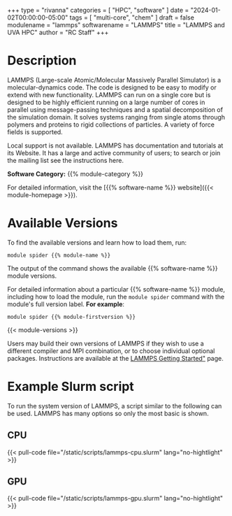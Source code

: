 +++
type = "rivanna"
categories = [
  "HPC",
  "software"
]
date = "2024-01-02T00:00:00-05:00"
tags = [
  "multi-core",
  "chem"
]
draft = false
modulename = "lammps"
softwarename = "LAMMPS"
title = "LAMMPS and UVA HPC"
author = "RC Staff"
+++

# Description
LAMMPS (Large-scale Atomic/Molecular Massively Parallel Simulator) is a molecular-dynamics code. The code is designed to be easy to modify or extend with new functionality. LAMMPS can run on a single core but is designed to be highly efficient running on a large number of cores in parallel using message-passing techniques and a spatial decomposition of the simulation domain.  It solves systems ranging from single atoms through polymers and proteins to rigid collections of particles.  A variety of force fields is supported.

Local support is not available.  LAMMPS has documentation and tutorials at its Website.   It has a large and active community of users; to search or join the mailing list see the instructions here.

**Software Category:** {{% module-category %}}

For detailed information, visit the [{{% software-name %}} website]({{< module-homepage >}}).

# Available Versions
To find the available versions and learn how to load them, run:
```
module spider {{% module-name %}}
```

The output of the command shows the available {{% software-name %}} module versions.

For detailed information about a particular {{% software-name %}} module, including how to load the module, run the `module spider` command with the module's full version label. __For example__:
```
module spider {{% module-firstversion %}}
```

{{< module-versions >}}

Users may build their own versions of LAMMPS if they wish to use a different compiler and MPI combination, or to choose individual optional packages.  Instructions are available at the [LAMMPS Getting Started"](http://lammps.sandia.gov/doc/Build.html) page.

# Example Slurm script
To run the system version of LAMMPS, a script similar to the following can be used.  LAMMPS has many options so only the most basic is shown.

## CPU
{{< pull-code file="/static/scripts/lammps-cpu.slurm" lang="no-hightlight" >}}

## GPU
{{< pull-code file="/static/scripts/lammps-gpu.slurm" lang="no-hightlight" >}}
